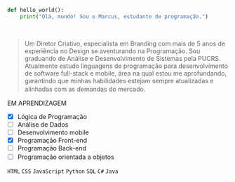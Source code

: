 
```python
def hello_world():
    print("Olá, mundo! Sou o Marcus, estudante de programação.")
```
‎‎‎‎‎‎‎‎
>Um Diretor Criativo, especialista em Branding com mais de 5 anos de experiência no Design se aventurando na Programação.
Sou graduando de Análise e Desenvolvimento de Sistemas pela PUCRS. Atualmente estudo linguagens de programação para desenvolvimento de software full-stack e mobile, área na qual estou me aprofundando, garantindo que minhas habilidades estejam sempre atualizadas e alinhadas com as demandas do mercado.
‎‎‎‎‎‎‎‎‎‎‎‎‎‎‎‎ㅤ
‎‎‎‎‎‎‎‎ㅤ

‎‎‎‎‎EM APRENDIZAGEM
- [x] Lógica de Programação
- [ ] Análise de Dados
- [ ] Desenvolvimento mobile
- [x] Programação Front-end
- [ ] Programação Back-end
- [ ] Programação orientada a objetos
‎‎‎‎‎‎‎‎‎‎‎‎‎‎‎‎ㅤ
‎‎‎‎‎‎‎‎ㅤ

`HTML` `CSS` `JavaScript` `Python` `SQL` `C#` `Java`
